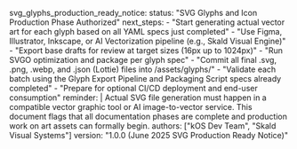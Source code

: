 svg_glyphs_production_ready_notice:
  status: "SVG Glyphs and Icon Production Phase Authorized"
  next_steps:
    - "Start generating actual vector art for each glyph based on all YAML specs just completed"
    - "Use Figma, Illustrator, Inkscape, or AI Vectorization pipeline (e.g., Skald Visual Engine)"
    - "Export base drafts for review at target sizes (16px up to 1024px)"
    - "Run SVGO optimization and package per glyph spec"
    - "Commit all final .svg, .png, .webp, and .json (Lottie) files into /assets/glyphs/"
    - "Validate each batch using the Glyph Export Pipeline and Packaging Script specs already completed"
    - "Prepare for optional CI/CD deployment and end-user consumption"
  reminder: |
    Actual SVG file generation must happen in a compatible vector graphic tool or AI image-to-vector service. This document flags that all documentation phases are complete and production work on art assets can formally begin.
  authors: ["kOS Dev Team", "Skald Visual Systems"]
  version: "1.0.0 (June 2025 SVG Production Ready Notice)"

